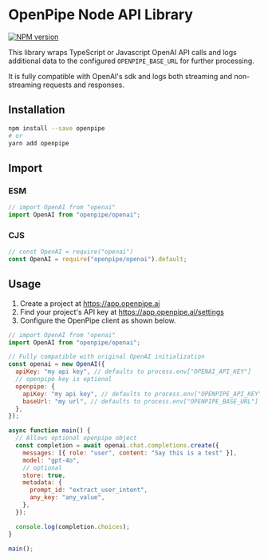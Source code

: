 # OpenPipe Node API Library

[![NPM version](https://img.shields.io/npm/v/openpipe.svg)](https://npmjs.org/package/openpipe)

This library wraps TypeScript or Javascript OpenAI API calls and logs additional data to the configured `OPENPIPE_BASE_URL` for further processing.

It is fully compatible with OpenAI's sdk and logs both streaming and non-streaming requests and responses.

<!-- To learn more about using OpenPipe, check out our [Documentation](https://docs.openpipe.ai/docs/api). -->

## Installation

```sh
npm install --save openpipe
# or
yarn add openpipe
```

## Import

### ESM

```js
// import OpenAI from "openai"
import OpenAI from "openpipe/openai";
```

### CJS

```js
// const OpenAI = require("openai")
const OpenAI = require("openpipe/openai").default;
```

## Usage

1. Create a project at https://app.openpipe.ai
2. Find your project's API key at https://app.openpipe.ai/settings
3. Configure the OpenPipe client as shown below.

```js
// import OpenAI from "openai"
import OpenAI from "openpipe/openai";

// Fully compatible with original OpenAI initialization
const openai = new OpenAI({
  apiKey: "my api key", // defaults to process.env["OPENAI_API_KEY"]
  // openpipe key is optional
  openpipe: {
    apiKey: "my api key", // defaults to process.env["OPENPIPE_API_KEY"]
    baseUrl: "my url", // defaults to process.env["OPENPIPE_BASE_URL"] or https://api.openpipe.ai/api/v1 if not set
  },
});

async function main() {
  // Allows optional openpipe object
  const completion = await openai.chat.completions.create({
    messages: [{ role: "user", content: "Say this is a test" }],
    model: "gpt-4o",
    // optional
    store: true,
    metadata: {
      prompt_id: "extract_user_intent",
      any_key: "any_value",
    },
  });

  console.log(completion.choices);
}

main();
```
